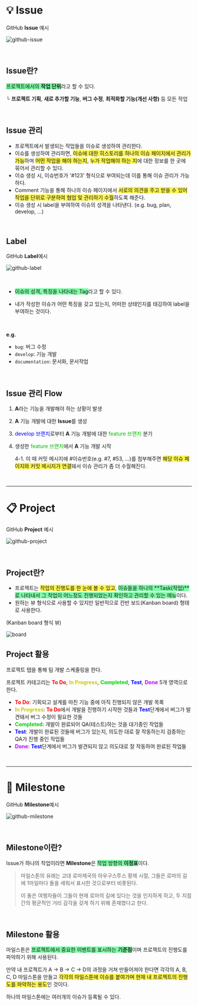 # 💡 Issue

GitHub **Issue** 예시 

![github-issue](./images/GitHubIssueProjectMilestone_v1.0/github-issue.png)

<br>

## Issue란?

<span style="background-color: #7cffa4">프로젝트에서의 **작업 단위**</span>라고 할 수 있다.

└ **프로젝트 기획**, **새로 추가할 기능**, **버그 수정**, **최적화할 기능(개선 사항)** 등 모든 작업

<br>

## Issue 관리

- 프로젝트에서 발생되는 작업들을 이슈로 생성하여 관리한다.
- 이슈를 생성하여 관리하면, <span style="background-color: #fff551">이슈에 대한 히스토리를 하나의 이슈 페이지에서 관리가 가능</span>하며 <span style="background-color: #fff551">어떤 작업을 해야 하는지</span>, <span style="background-color: #fff551">누가 작업해야 하는 지</span>에 대한 정보를 한 곳에 묶어서 관리할 수 있다.
- 이슈 생성 시, 이슈번호가 '#123' 형식으로 부여되는데 이를 통해 이슈 관리가 가능하다.
- Comment 기능을 통해 하나의 이슈 페이지에서 <span style="background-color: #fff551">서로의 의견을 주고 받을 수 있어 작업을 단위로 구분하여 협업 및 관리하기 수월</span>하도록 해준다.
- 이슈 생성 시 label을 부여하여 이슈의 성격을 나타낸다. (e.g. bug, plan, develop, ...)

<br>

## Label

GitHub **Label**예시

![github-label](./images/GitHubIssueProjectMilestone_v1.0/github-label.png)

<br>

- <span style="background-color: #7cffa4">이슈의 성격, 특징을 나타내는 Tag</span>라고 할 수 있다.

- 내가 작성한 이슈가 어떤 특징을 갖고 있는지, 어떠한 상태인지를 태깅하여 label을 부여하는 것이다.

<br>

**e.g.**

- `bug`: 버그 수정
- `develop`: 기능 개발
- `documentation`: 문서화, 문서작업

<br>

## Issue 관리 Flow

1. **A**라는 기능을 개발해야 하는 상황이 발생

2. **A** 기능 개발에 대한 **Issue**를 생성

3. <span style="color: #0000ff">develop 브랜치</span>로부터 **A** 기능 개발에 대한 <span style="color: #00B900">feature 브랜치</span> 분기

4. 생성한 <span style="color: #00B900">feature 브랜치</span>에서 **A** 기능 개발 시작

   4-1. 이 때 커밋 메시지에 #이슈번호(e.g. #7, #53, ...)를 첨부해주면 <span style="background-color: #fff551">해당 이슈 페이지와 커밋 메시지가 연결</span>돼서 이슈 관리가 좀 더 수월해진다.

<br>

***

# 📋 Project

GitHub **Project** 예시

![github-project](./images/GitHubIssueProjectMilestone_v1.0/github-project.png)

<br>

## Project란?

- 프로젝트는 <span style="background-color: #fff551">작업의 진행도를 한 눈에 볼 수 있고</span>, <span style="background-color: #7cffa4">이슈들을 하나의 **Task(작업)**로 나타내서 그 작업이 어느정도 진행되었는지 확인하고 관리할 수 있는 메뉴</span>이다.
- 원하는 뷰 형식으로 사용할 수 있지만 일반적으로 칸반 보드(Kanban board) 형태로 사용한다.

(Kanban board 형식 뷰)

![board](./images/GitHubIssueProjectMilestone_v1.0/board.png)

## Project 활용

프로젝트 탭을 통해 팀 개발 스케줄링을 한다.

프로젝트 카테고리는 <span style="color: #FF0000">**To Do**</span>, <span style="color: #caca00">**In Progress**</span>, <span style="color: #00cf00">**Completed**</span>, <span style="color: #0000ff">**Test**</span>, <span style="color: #bf00ff">**Done**</span> 5개 영역으로 한다.

- <span style="color: #FF0000">**To Do**</span>: 기획되고 설계를 마친 기능 중에 아직 진행되지 않은 개발 목록
- <span style="color: #caca00">**In Progress**</span>: <span style="color: #FF0000">**To Do**</span>에서 개발을 진행하기 시작한 것들과 <span style="color: #0000ff">**Test**</span>단계에서 버그가 발견돼서 버그 수정이 필요한 것들
- <span style="color: #00cf00">**Completed**</span>: 개발이 완료되어 QA(테스트)하는 것을 대기중인 작업들
- <span style="color: #0000ff">**Test**</span>: 개발이 완료된 것들에 버그가 있는지, 의도한 대로 잘 작동하는지 검증하는 QA가 진행 중인 작업들
- <span style="color: #bf00ff">**Done**</span>: <span style="color: #0000ff">**Test**</span>단계에서 버그가 발견되지 않고 의도대로 잘 작동하여 완료된 작업들

<br>

***

# 🏴 Milestone

GitHub **Milestone**예시

![github-milestone](./images/GitHubIssueProjectMilestone_v1.0/github-milestone.png)

<br>

## Milestone이란?

Issue가 하나의 작업이라면 **Milestone**은 <span style="background-color: #7cffa4">작업 방향의 **이정표**</span>이다.

>마일스톤의 유래는 고대 로마제국의 아우구스투스 황제 시절, 그들은 로마의 길에 1마일마다 돌을 세워서 표시한 것으로부터 비롯된다.
>
>이 돌은 여행자들이 그들이 현재 로마의 길에 있다는 것을 인지하게 하고, 두 지점간의 평균적인 거리 감각을 갖게 하기 위해 존재했다고 한다.

<br>

## Milestone 활용

마일스톤은 <span style="background-color: #7cffa4">프로젝트에서 중요한 이벤트를 표시하는 **기준점**</span>이며 프로젝트의 진행도를 파악하기 위해 사용된다.

만약 내 프로젝트가 A -> B -> C -> D의 과정을 거쳐 만들어져야 한다면 각각의 A, B, C, D 마일스톤을 만들고 <span style="background-color: #fff551">각각의 마일스톤에 이슈를 붙여가며 현재 내 프로젝트의 진행도를 파악하는 용도</span>인 것이다.

하나의 마일스톤에는 여러개의 이슈가 등록될 수 있다.